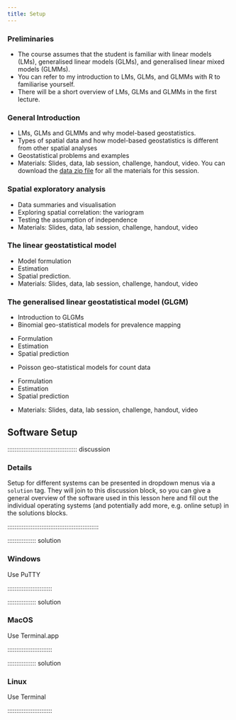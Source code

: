 ```yaml
---
title: Setup
---
```



### Preliminaries

* The course assumes that the student is familiar with linear models (LMs), generalised linear models (GLMs), and generalised linear mixed models (GLMMs). 
* You can refer to my introduction to LMs, GLMs, and GLMMs with R to familiarise yourself.
* There will be a short overview of LMs, GLMs and GLMMs in the first lecture.



### General Introduction

* LMs, GLMs and GLMMs and why model-based geostatistics.
* Types of spatial data and how model-based geostatistics is different from 
  other spatial analyses
* Geostatistical problems and examples
* Materials: Slides, data, lab session, challenge, handout, video. You can download  the [data zip file](data/data.zip) for all the materials for this session.



### Spatial exploratory analysis

* Data summaries and visualisation 
* Exploring spatial correlation: the variogram
* Testing the assumption of independence
* Materials: Slides, data, lab session, challenge, handout, video


### The linear geostatistical model

* Model formulation 
* Estimation  
* Spatial prediction.
* Materials: Slides, data, lab session, challenge, handout, video


### The generalised linear geostatistical model (GLGM)

* Introduction to GLGMs
* Binomial geo-statistical models for prevalence mapping
- Formulation
- Estimation
- Spatial prediction
* Poisson geo-statistical models for count data
- Formulation
- Estimation
- Spatial prediction
* Materials: Slides, data, lab session, challenge, handout, video







## Software Setup

::::::::::::::::::::::::::::::::::::::: discussion

### Details

Setup for different systems can be presented in dropdown menus via a `solution`
tag. They will join to this discussion block, so you can give a general overview
of the software used in this lesson here and fill out the individual operating
systems (and potentially add more, e.g. online setup) in the solutions blocks.

:::::::::::::::::::::::::::::::::::::::::::::::::::

:::::::::::::::: solution

### Windows

Use PuTTY

:::::::::::::::::::::::::

:::::::::::::::: solution

### MacOS

Use Terminal.app

:::::::::::::::::::::::::


:::::::::::::::: solution

### Linux

Use Terminal

:::::::::::::::::::::::::

